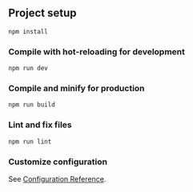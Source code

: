 ## Project setup
```
npm install
```

### Compile with hot-reloading for development
```
npm run dev
```

### Compile and minify for production
```
npm run build
```

### Lint and fix files
```
npm run lint
```

### Customize configuration
See [Configuration Reference](https://vitejs.dev/config/).

